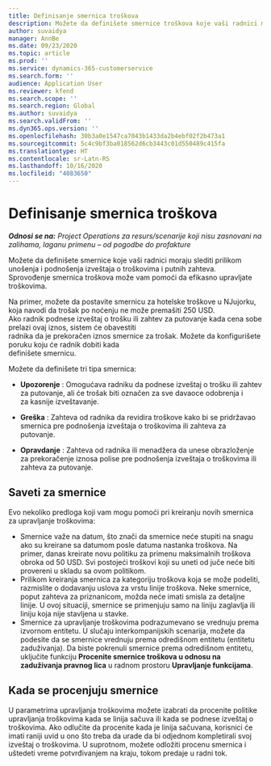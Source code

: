 ```yaml
---
title: Definisanje smernica troškova
description: Možete da definišete smernice troškova koje vaši radnici moraju slediti prilikom unošenja i podnošenja izveštaja o troškovima i putnih zahteva.
author: suvaidya
manager: AnnBe
ms.date: 09/23/2020
ms.topic: article
ms.prod: ''
ms.service: dynamics-365-customerservice
ms.search.form: ''
audience: Application User
ms.reviewer: kfend
ms.search.scope: ''
ms.search.region: Global
ms.author: suvaidya
ms.search.validFrom: ''
ms.dyn365.ops.version: ''
ms.openlocfilehash: 30b3a0e1547ca7043b1433da2b4ebf02f2b473a1
ms.sourcegitcommit: 5c4c9bf3ba018562d6cb3443c01d550489c415fa
ms.translationtype: HT
ms.contentlocale: sr-Latn-RS
ms.lasthandoff: 10/16/2020
ms.locfileid: "4083650"
---
```

# <a name="define-expense-policies"></a>Definisanje smernica troškova

_**Odnosi se na:** Project Operations za resurs/scenarije koji nisu zasnovani na zalihama, laganu primenu – od pogodbe do profakture_

Možete da definišete smernice koje vaši radnici moraju slediti prilikom unošenja i podnošenja izveštaja o troškovima i putnih zahteva.         
Sprovođenje smernica troškova može vam pomoći da efikasno upravljate troškovima.         

Na primer, možete da postavite smernicu za hotelske troškove u NJujorku, koja navodi da trošak po noćenju ne može premašiti 250 USD.       
Ako radnik podnese izveštaj o trošku ili zahtev za putovanje kada cena sobe prelazi ovaj iznos, sistem će obavestiti         
radnika da je prekoračen iznos smernice za trošak. Možete da konfigurišete poruku koju će radnik dobiti kada        
definišete smernicu.      
        
Možete da definišete tri tipa smernica:         
        
- **Upozorenje** : Omogućava radniku da podnese izveštaj o trošku ili zahtev za putovanje, ali će trošak biti označen za sve davaoce odobrenja i         
  za kasnije izveštavanje.        

- **Greška** : Zahteva od radnika da revidira troškove kako bi se pridržavao smernica pre podnošenja izveštaja o troškovima ili zahteva za putovanje.        
 
 - **Opravdanje** : Zahteva od radnika ili menadžera da unese obrazloženje za prekoračenje iznosa polise pre podnošenja izveštaja o troškovima ili zahteva za putovanje.        

## <a name="policy-tips"></a>Saveti za smernice
Evo nekoliko predloga koji vam mogu pomoći pri kreiranju novih smernica za upravljanje troškovima: 

- Smernice važe na datum, što znači da smernice neće stupiti na snagu ako su kreirane sa datumom posle datuma nastanka troškova. Na primer, danas kreirate novu politiku za primenu maksimalnih troškova obroka od 50 USD. Svi postojeći troškovi koji su uneti od juče neće biti provereni u skladu sa ovom politikom.
- Prilikom kreiranja smernica za kategoriju troškova koja se može podeliti, razmislite o dodavanju uslova za vrstu linije troškova. Neke smernice, poput zahteva za priznanicom, možda neće imati smisla za detaljne linije. U ovoj situaciji, smernice se primenjuju samo na liniju zaglavlja ili liniju koja nije stavljena u stavke. 
- Smernice za upravljanje troškovima podrazumevano se vrednuju prema izvornom entitetu. U slučaju interkompanijskih scenarija, možete da podesite da se smernice vrednuju prema odredišnom entitetu (entitetu zaduživanja). Da biste pokrenuli smernice prema odredišnom entitetu, uključite funkciju **Procenite smernice troškova u odnosu na zaduživanja pravnog lica** u radnom prostoru **Upravljanje funkcijama**.

## <a name="when-to-evaluate-policies"></a>Kada se procenjuju smernice

U parametrima upravljanja troškovima možete izabrati da procenite politike upravljanja troškovima kada se linija sačuva ili kada se podnese izveštaj o troškovima. Ako odlučite da procenite kada je linija sačuvana, korisnici će imati raniji uvid u ono što treba da urade da bi odjednom kompletirali svoj izveštaj o troškovima. U suprotnom, možete odložiti procenu smernica i uštedeti vreme potvrđivanjem na kraju, tokom predaje u radni tok.

